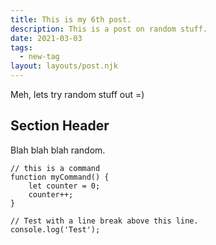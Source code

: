 ```yaml
---
title: This is my 6th post.
description: This is a post on random stuff.
date: 2021-03-03
tags:
  - new-tag
layout: layouts/post.njk
---
```

Meh, lets try random stuff out =)

## Section Header

Blah blah blah random.

``` text/2-3
// this is a command
function myCommand() {
	let counter = 0;
	counter++;
}

// Test with a line break above this line.
console.log('Test');
```
